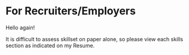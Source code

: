 # For Recruiters/Employers

Hello again! 

It is difficult to assess skillset on paper alone, so please view each skills section as indicated on my Resume.
